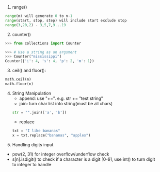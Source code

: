 1. range()
```python
range(n) will generate 0 to n-1
range(start, stop, step) will include start exclude stop
range(3,20,2) - 3,5,7,9...19
```
2. counter()
```python
>>> from collections import Counter

>>> # Use a string as an argument
>>> Counter("mississippi")
Counter({'i': 4, 's': 4, 'p': 2, 'm': 1})
```
3. ceil() and floor(): 
```python
math.ceil(n)
math.floor(n)
```
4. String Manipulation
   - append: use "+=". e.g. str += "test string"
   - join: turn char list into string(must be all chars)
    ```python
    str = "".join(['a', 'b'])
    ```
   - replace
   ```python
   txt = "I like bananas"
   x = txt.replace("bananas", "apples")
   ```
5. Handling digits input
- pow(2, 31) for integer overflow/underflow check
- s[n].isdigit() to check if a character is a digit [0-9], use int() to turn digit to integer to handle